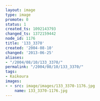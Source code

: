 ```yaml
---
layout: image
type: image
promote: 0
status: 1
created_ts: 1092143793
changed_ts: 1372159442
node_id: 1176
title: '133_3370'
created: '2004-08-10'
changed: '2013-06-25'
aliases:
- "/2004/08/10/133_3370/"
permalink: "/2004/08/10/133_3370/"
tags:
- Kaikoura
images:
- - src: image/images/133_3370-1176.jpg
    name: 133_3370-1176.jpg
---
```


